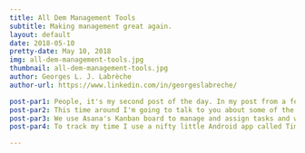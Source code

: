 ```yaml
---
title: All Dem Management Tools
subtitle: Making management great again.
layout: default
date: 2018-05-10
pretty-date: May 10, 2018
img: all-dem-management-tools.jpg
thumbnail: all-dem-management-tools.jpg
author: Georges L. J. Labrèche
author-url: https://www.linkedin.com/in/georgeslabreche/

post-par1: People, it's my second post of the day. In my post from a few hours ago I explained how I forgot to post yesterday and the price to pay is double posting. I hereby officiate this new rule with this post! Certainly, it will discourage others from following my poor example. 
post-par2: This time around I'm going to talk to you about some of the management tools we use to keep things relatively smooth and on track with deliverables. Managing a project can be very exciting but talking about it is complete snoreville so I'll be brief and cut to the chase. Ready? Here we go!
post-par3: We use Asana's Kanban board to manage and assign tasks and we loosely base our approach to planning with something called th Agile Methodology, do look it up! When someone's task doesn't pass Review, it goes to Not Accepted and the person who was assigned the task in question usual whines about it but in the end it's extra motivation for him or her to get the job done thoroughly because nobody like to see their task marked as Not Accepted, not even yours truly. Yuck! For documentation we use ShareLaTeX, it's awesome for collaborative work and I personally get quite into the Zen zone when formatting formulas in it. Everytime we deliver a new version of our Student Experiment Documentation (SED), we synchronize the LaTeX code with our project source code repository in GitHub so that we preserve a snapshot of that specific version of the document for posterity to enjoy, kinda like a time capsule.
post-par4: To track my time I use a nifty little Android app called Timesheet. Along with your time, you can log the mood you were in while you worked on your task and then come up with a nice little report about your mood swings throughout the project. Maybe I should include that report in SED v2.0 that's due this coming Monday!

---
```

